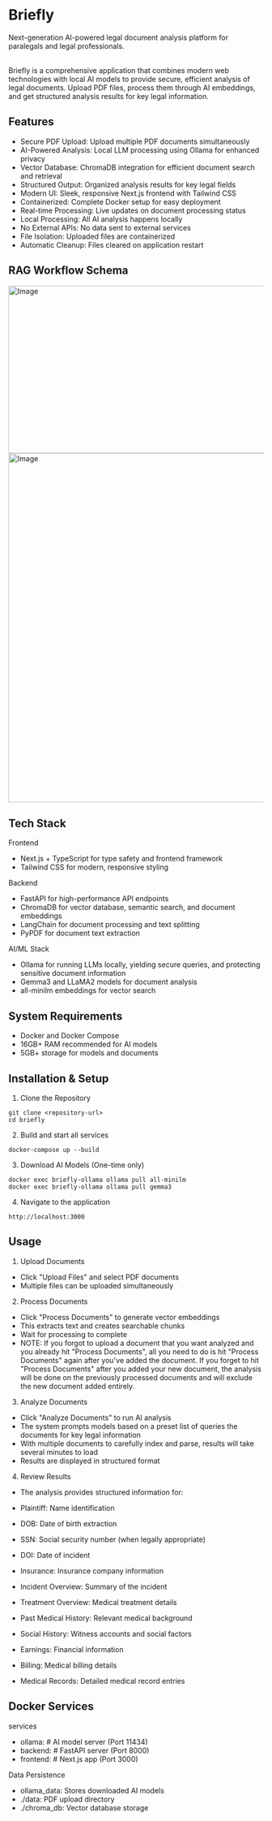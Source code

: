 # Briefly 
Next-generation AI-powered legal document analysis platform for paralegals and legal professionals. <br/><br/>

Briefly is a comprehensive application that combines modern web technologies with local AI models to provide secure, efficient analysis of legal documents. Upload PDF files, process them through AI embeddings, and get structured analysis results for key legal information.

## Features
- Secure PDF Upload: Upload multiple PDF documents simultaneously
- AI-Powered Analysis: Local LLM processing using Ollama for enhanced privacy
- Vector Database: ChromaDB integration for efficient document search and retrieval
- Structured Output: Organized analysis results for key legal fields
- Modern UI: Sleek, responsive Next.js frontend with Tailwind CSS
- Containerized: Complete Docker setup for easy deployment
- Real-time Processing: Live updates on document processing status
- Local Processing: All AI analysis happens locally
- No External APIs: No data sent to external services
- File Isolation: Uploaded files are containerized
- Automatic Cleanup: Files cleared on application restart

## RAG Workflow Schema
<img width="1252" height="330" alt="Image" src="https://github.com/user-attachments/assets/fbd26367-dda7-4b77-8817-8858d34e4aa0" />

<img width="965" height="688" alt="Image" src="https://github.com/user-attachments/assets/c89e9105-fc59-447b-aeba-52b4fea75dfe" />

## Tech Stack
Frontend
- Next.js + TypeScript for type safety and frontend framework
- Tailwind CSS for modern, responsive styling

Backend
- FastAPI for high-performance API endpoints
- ChromaDB for vector database, semantic search, and document embeddings
- LangChain for document processing and text splitting
- PyPDF for document text extraction

AI/ML Stack
- Ollama for running LLMs locally, yielding secure queries, and protecting sensitive document information 
- Gemma3 and LLaMA2 models for document analysis
- all-minilm embeddings for vector search

## System Requirements
- Docker and Docker Compose
- 16GB+ RAM recommended for AI models
- 5GB+ storage for models and documents

## Installation & Setup
1. Clone the Repository
```
git clone <repository-url>
cd briefly
```

2.  Build and start all services
```
docker-compose up --build
```

3. Download AI Models (One-time only)

```
docker exec briefly-ollama ollama pull all-minilm
docker exec briefly-ollama ollama pull gemma3
```

4. Navigate to the application
```
http://localhost:3000
```


## Usage
1. Upload Documents 
- Click "Upload Files" and select PDF documents 
- Multiple files can be uploaded simultaneously 

2. Process Documents
- Click "Process Documents" to generate vector embeddings 
- This extracts text and creates searchable chunks 
- Wait for processing to complete 
- NOTE: If you forgot to upload a document that you want analyzed and you already hit "Process Documents", all you need to do is hit "Process Documents" again after you've added the document. If you forget to hit "Process Documents" after you added your new document, the analysis will be done on the previously processed documents and will exclude the new document added entirely.

3. Analyze Documents
- Click "Analyze Documents" to run AI analysis 
- The system prompts models based on a preset list of queries the documents for key legal information
- With multiple documents to carefully index and parse, results will take several minutes to load
- Results are displayed in structured format

4. Review Results
- The analysis provides structured information for:

- Plaintiff: Name identification
- DOB: Date of birth extraction
- SSN: Social security number (when legally appropriate)
- DOI: Date of incident
- Insurance: Insurance company information
- Incident Overview: Summary of the incident
- Treatment Overview: Medical treatment details
- Past Medical History: Relevant medical background
- Social History: Witness accounts and social factors
- Earnings: Financial information
- Billing: Medical billing details
- Medical Records: Detailed medical record entries

## Docker Services

services
- ollama:      # AI model server (Port 11434)
- backend:     # FastAPI server (Port 8000)  
- frontend:    # Next.js app (Port 3000)
  
Data Persistence
- ollama_data: Stores downloaded AI models
- ./data: PDF upload directory
- ./chroma_db: Vector database storage 


